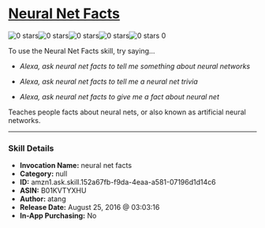 # [Neural Net Facts](http://alexa.amazon.com/#skills/amzn1.ask.skill.152a67fb-f9da-4eaa-a581-07196d1d14c6)
![0 stars](../../images/ic_star_border_black_18dp_1x.png)![0 stars](../../images/ic_star_border_black_18dp_1x.png)![0 stars](../../images/ic_star_border_black_18dp_1x.png)![0 stars](../../images/ic_star_border_black_18dp_1x.png)![0 stars](../../images/ic_star_border_black_18dp_1x.png) 0

To use the Neural Net Facts skill, try saying...

* *Alexa, ask neural net facts to tell me something about neural networks*

* *Alexa, ask neural net facts to tell me a neural net trivia*

* *Alexa, ask neural net facts to give me a fact about neural net*

Teaches people facts about neural nets, or also known as artificial neural networks.

***

### Skill Details

* **Invocation Name:** neural net facts
* **Category:** null
* **ID:** amzn1.ask.skill.152a67fb-f9da-4eaa-a581-07196d1d14c6
* **ASIN:** B01KVTYXHU
* **Author:** atang
* **Release Date:** August 25, 2016 @ 03:03:16
* **In-App Purchasing:** No
